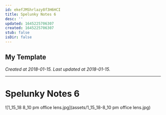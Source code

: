 ```yaml
---
id: ekefJMShrlazy8f3H6HCI
title: Spelunky Notes 6
desc: ''
updated: 1645225706307
created: 1645225706307
stub: false
isDir: false
---
```

My Template
---

_Created at 2018-01-15._
_Last updated at 2018-01-15._




---

# Spelunky Notes 6


![1_15_18 8_10 pm office lens.jpg](assets/1_15_18-8_10 pm office lens.jpg)

